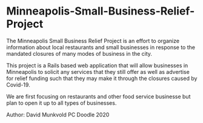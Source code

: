 # Minneapolis-Small-Business-Relief-Project

The Minneapolis Small Business Relief Project is an effort to organize information about local restaurants and small businesses in response to the mandated closures of many modes of business in the city. 

This project is a Rails based web application that will allow businesses in Minneapolis to solicit any services that they still offer as well as advertise for relief funding such that they may make it through the closures caused by Covid-19.

We are first focusing on restaurants and other food service businesse but plan to open it up to all types of businesses.

Author:
David Munkvold
PC Doodle 2020
